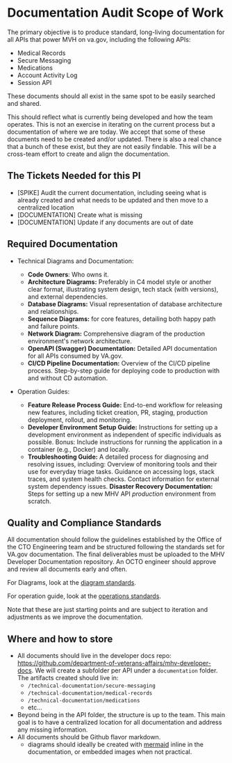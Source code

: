 # Documentation Audit Scope of Work

The primary objective is to produce standard, long-living documentation for all APIs that power MVH on va.gov, including the following APIs:

  - Medical Records
  - Secure Messaging
  - Medications
  - Account Activity Log
  - Session API

These documents should all exist in the same spot to be easily searched and shared.

This should reflect what is currently being developed and how the team operates. This is not an exercise in iterating on the current process but a documentation of where we are today. We accept that some of these documents need to be created and/or updated. There is also a real chance that a bunch of these exist, but they are not easily findable. This will be a cross-team effort to create and align the documentation.

## The Tickets Needed for this PI

- [SPIKE] Audit the current documentation, including seeing what is already created and what needs to be updated and then move to a centralized location
- [DOCUMENTATION] Create what is missing
- [DOCUMENTATION] Update if any documents are out of date

## Required Documentation

- Technical Diagrams and Documentation:
  - **Code Owners**: Who owns it.
  - **Architecture Diagrams:** Preferably in C4 model style or another clear format, illustrating system design, tech stack (with versions), and external dependencies.
  - **Database Diagrams:** Visual representation of database architecture and relationships.
  - **Sequence Diagrams:** for core features, detailing both happy path and failure points.
  - **Network Diagram:** Comprehensive diagram of the production environment's network architecture.
  - **OpenAPI (Swagger) Documentation:** Detailed API documentation for all APIs consumed by VA.gov.
  - **CI/CD Pipeline Documentation:**
        Overview of the CI/CD pipeline process.
        Step-by-step guide for deploying code to production with and without CD automation.

- Operation Guides:
  - **Feature Release Process Guide:**
        End-to-end workflow for releasing new features, including ticket creation, PR, staging, production deployment, rollout, and monitoring.
  - **Developer Environment Setup Guide:**
        Instructions for setting up a development environment as independent of specific individuals as possible.
        Bonus: Include instructions for running the application in a container (e.g., Docker) and locally.
  - **Troubleshooting Guide:**
        A detailed process for diagnosing and resolving issues, including:
            Overview of monitoring tools and their use for everyday triage tasks.
            Guidance on accessing logs, stack traces, and system health checks.
            Contact information for external system dependency issues.
    **Disaster Recovery Documentation:**
        Steps for setting up a new MHV API *production* environment from scratch.

## Quality and Compliance Standards

All documentation should follow the guidelines established by the Office of the CTO Engineering team and be structured following the standards set for VA.gov documentation. The final deliverables must be uploaded to the MHV Developer Documentation repository. An OCTO engineer should approve and review all documents early and often.

For Diagrams, look at the [diagram standards](./document-standards.md).

For operation guide, look at the [operations standards](./operations-guide-standards.md).

Note that these are just starting points and are subject to iteration and adjustments as we improve the documentation.

## Where and how to store

- All documents should live in the developer docs repo: <https://github.com/department-of-veterans-affairs/mhv-developer-docs>. We will create a subfolder per API under a `documentation` folder. The artifacts created should live in:
  - `/technical-documentation/secure-messaging`
  - `/technical-documentation/medical-records`
  - `/technical-documentation/medications`
  - etc...
- Beyond being in the API folder, the structure is up to the team. This main goal is to have a centralized location for all documentation and address any missing information.
- All documents should be Github flavor markdown.
  - diagrams should ideally be created with [mermaid](https://mermaid.js.org/) inline in the documentation, or embedded images when not practical.
